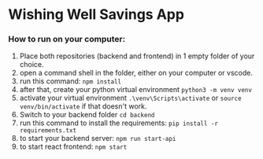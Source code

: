 # Wishing Well Savings App

### How to run on your computer:
1. Place both repositories (backend and frontend) in 1 empty folder of your choice.
2. open a command shell in the folder, either on your computer or vscode.
3. run this command: `npm install`
4. after that, create your python virtual environment `python3 -m venv venv`
5. activate your virtual environment `.\venv\Scripts\activate` or `source venv/bin/activate` if that doesn't work.
6. Switch to your backend folder `cd backend`
7. run this command to install the requirements: `pip install -r requirements.txt`
8. to start your backend server: `npm run start-api`
9. to start react frontend: `npm start`
